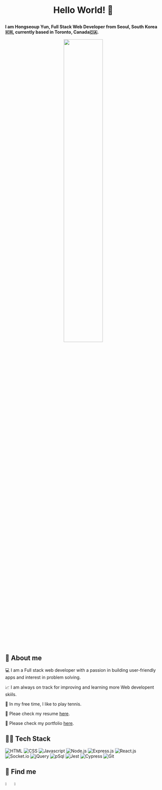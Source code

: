 # <p align="center"> <b>Hello World! 👋 </b> </p>

<p align="left">
<b>I am Hongseoup Yun, Full Stack Web Developer from Seoul, South Korea🇰🇷, currently based in Toronto, Canada🇨🇦.</b>
</p>


 <p align="center" width="100%">
    <img width="50%" src="https://user-images.githubusercontent.com/89428637/176020506-dc787fe7-ec2f-4b5f-9510-66bf71534a93.gif">
</p>

## 👊 About me

💻 I am a Full stack web developer with a passion in building user-friendly apps and interest in problem solving.

📈 I am always on track for improving and learning more Web developent skiils.

🎾 In my free time, I like to play tennis.

📄 Pleae check my resume [here](https://resume.creddle.io/resume/ew0nc133t6q).

📄 Please check my portfolio [here](https://hongseoupyun.netlify.app/).


## 👨‍💻 Tech Stack

![HTML](https://img.shields.io/badge/-HTML-E34F26?logo=html5&logoColor=white&style=plastic)
![CSS](https://img.shields.io/badge/-CSS-1572B6?logo=css3&logoColor=white&style=plastic)
![Javascript](https://img.shields.io/badge/-Javascript-F7DF1E?logo=javascript&logoColor=white&style=plastic)
![Node.js](https://img.shields.io/badge/-Node.js-339933?logo=nodedotjs&logoColor=white&style=plastic)
![Express.js](https://img.shields.io/badge/-Express.js-000000?logo=express&logoColor=white&style=plastic)
![React.js](https://img.shields.io/badge/-ReactJs-61DAFB?logo=react&logoColor=white&style=plastic)
![Socket.io](https://img.shields.io/badge/-Socket.io-010101?logo=socketdotio&logoColor=white&style=plastic)
![jQuery](https://img.shields.io/badge/-jQuery-0769AD?logo=jquery&logoColor=white&style=plastic)
![pSql](https://img.shields.io/badge/-PostgreSQL-4169E1?logo=postgresql&logoColor=white&style=plastic)
![Jest](https://img.shields.io/badge/-Jest-C21325?logo=jest&logoColor=white&style=plastic)
![Cypress](https://img.shields.io/badge/-Cypress-17202C?logo=cypress&logoColor=white&style=plastic)
![Git](https://img.shields.io/badge/-Git-F05032?logo=git&logoColor=white&style=plastic)

## 🔎 Find me

<a target=”_blank” href="https://www.linkedin.com/in/simonhongseoupyun"/><img src="https://user-images.githubusercontent.com/89428637/176028054-773c216e-ca07-4ad2-9755-2648f3316f78.png" width="5%" ></a> <a target=”_blank” href="https://www.instagram.com/yunhongseoup/"/> <img src="https://user-images.githubusercontent.com/89428637/176028563-106d8b97-ec5c-43ce-b6c5-1a33b1b40069.jpeg" width="5%"></a> 


